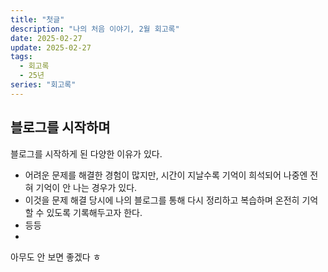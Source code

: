 ```yaml
---
title: "첫글"
description: "나의 처음 이야기, 2월 회고록"
date: 2025-02-27
update: 2025-02-27
tags:
  - 회고록
  - 25년
series: "회고록"
---
```


## 블로그를 시작하며
블로그를 시작하게 된 다양한 이유가 있다.
- 어려운 문제를 해결한 경험이 많지만, 시간이 지날수록 기억이 희석되어 나중엔 전혀 기억이 안 나는 경우가 있다.
- 이것을 문제 해결 당시에 나의 블로그를 통해 다시 정리하고 복습하며 온전히 기억할 수 있도록 기록해두고자 한다.
- 등등
- 


아무도 안 보면 좋겠다 ㅎ